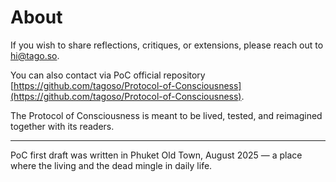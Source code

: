 # About

If you wish to share reflections, critiques, or extensions, please reach out to [hi@tago.so](mailto:hi@tago.so).

You can also contact via PoC official repository [https://github.com/tagoso/Protocol-of-Consciousness](https://github.com/tagoso/Protocol-of-Consciousness).

The Protocol of Consciousness is meant to be lived, tested, and reimagined together with its readers.

***

PoC first draft was written in Phuket Old Town, August 2025 — a place where the living and the dead mingle in daily life.

